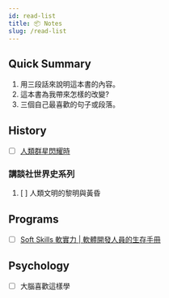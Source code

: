 ```yaml
---
id: read-list
title: 📦 Notes
slug: /read-list
---
```


## Quick Summary

1. 用三段話來說明這本書的內容。
2. 這本書為我帶來怎樣的改變?
3. 三個自己最喜歡的句子或段落。

## History

- [ ] [人類群星閃耀時](./History/star-moments-humanity.md)

### 講談社世界史系列

1. [ ] 人類文明的黎明與黃昏

## Programs

- [ ] [Soft Skills 軟實力 | 軟體開發人員的生存手冊](./Programs/soft-skills.md)

## Psychology

- [ ] 大腦喜歡這樣學
